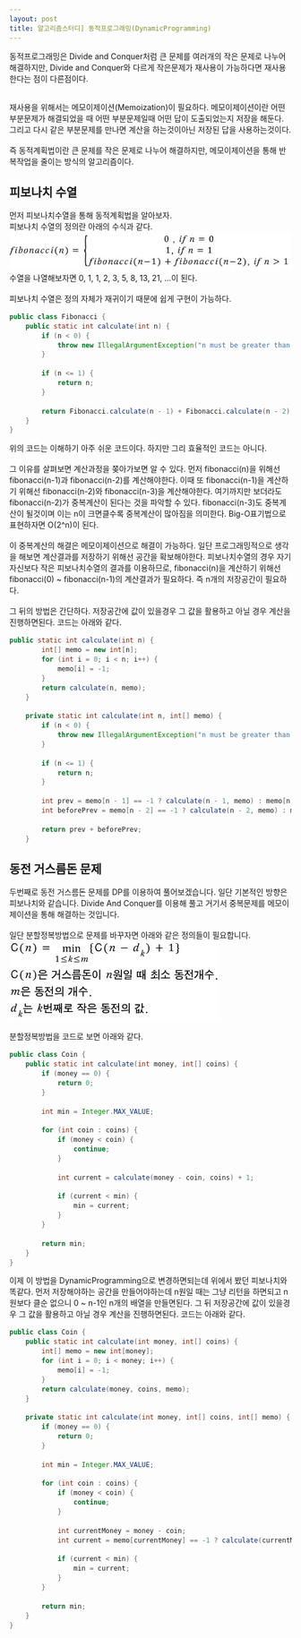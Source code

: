 ```yaml
---
layout: post
title: 알고리즘스터디] 동적프로그래밍(DynamicProgramming)
---
```


동적프로그래밍은 Divide and Conquer처럼 큰 문제를 여러개의 작은 문제로 나누어 해결하지만, 
Divide and Conquer와 다르게 작은문제가 재사용이 가능하다면 재사용한다는 점이 다른점이다.<br>
<br>

재사용을 위해서는 메모이제이션(Memoization)이 필요하다.
메모이제이션이란 어떤 부분문제가 해결되었을 때 어떤 부분문제일때 어떤 답이 도출되었는지 저장을 해둔다. 
그리고 다시 같은 부분문제를 만나면 계산을 하는것이아닌 저장된 답을 사용하는것이다.<br>
<br>
즉 동적계획법이란 큰 문제를 작은 문제로 나누어 해결하지만, 메모이제이션을 통해 반복작업을 줄이는 방식의 알고리즘이다.

## 피보나치 수열
먼저 피보나치수열을 통해 동적계획법을 알아보자.<br>
피보나치 수열의 정의란 아래의 수식과 같다.<br>
<img src ="https://raw.githubusercontent.com/KimMinJoo/KimMinJoo.github.io/02bff0ebd34d657022bd46814bcdaeea9220a150/images/fibonacci.jpg"/><br>
수열을 나열해보자면 0, 1, 1, 2, 3, 5, 8, 13, 21, ...이 된다.<br>
<br>
피보나치 수열은 정의 자체가 재귀이기 때문에 쉽게 구현이 가능하다.<br>
```java
public class Fibonacci {
	public static int calculate(int n) {
		if (n < 0) {
			throw new IllegalArgumentException("n must be greater than 0");
		}

		if (n <= 1) {
			return n;
		}
		
		return Fibonacci.calculate(n - 1) + Fibonacci.calculate(n - 2);
	}
}
```
위의 코드는 이해하기 아주 쉬운 코드이다. 하지만 그리 효율적인 코드는 아니다.<br>
<br>
그 이유를 살펴보면 계산과정을 쫒아가보면 알 수 있다.
먼저 fibonacci(n)을 위해선 fibonacci(n-1)과 fibonacci(n-2)를 계산해야한다.
이때 또 fibonacci(n-1)을 계산하기 위해선 fibonacci(n-2)와 fibonacci(n-3)을 계산해야한다.
여기까지만 보더라도 fibonacci(n-2)가 중복계산이 된다는 것을 파악할 수 있다. 
fibonacci(n-3)도 중복계산이 될것이며 이는 n이 크면클수록 중복계산이 많아짐을 의미한다.
Big-O표기법으로 표현하자면 O(2^n)이 된다.<br>
<br>
이 중복계산의 해결은 메모이제이션으로 해결이 가능하다.
일단 프로그래밍적으로 생각을 해보면 계산결과를 저장하기 위해선 공간을 확보해야한다.
피보나치수열의 경우 자기 자신보다 작은 피보나치수열의 결과를 이용하므로, 
fibonacci(n)을 계산하기 위해선 fibonacci(0) ~ fibonacci(n-1)의 계산결과가 필요하다.
즉 n개의 저장공간이 필요하다.<br>
<br>
그 뒤의 방법은 간단하다. 저장공간에 값이 있을경우 그 값을 활용하고 아닐 경우 계산을 진행하면된다.
코드는 아래와 같다.
```java
public static int calculate(int n) {
		int[] memo = new int[n];
		for (int i = 0; i < n; i++) {
			memo[i] = -1;
		}
		return calculate(n, memo);
	}

	private static int calculate(int n, int[] memo) {
		if (n < 0) {
			throw new IllegalArgumentException("n must be greater than 0");
		}

		if (n <= 1) {
			return n;
		}

		int prev = memo[n - 1] == -1 ? calculate(n - 1, memo) : memo[n - 1];
		int beforePrev = memo[n - 2] == -1 ? calculate(n - 2, memo) : memo[n - 2];

		return prev + beforePrev;
	}
```

## 동전 거스름돈 문제
두번째로 동전 거스름돈 문제를 DP를 이용하여 풀어보겠습니다.
일단 기본적인 방향은 피보나치와 같습니다. 
Divide And Conquer를 이용해 풀고 거기서 중복문제를 메모이제이션을 통해 해결하는 것입니다.<br>
<br>
일단 분할정복방법으로 문제를 바꾸자면 아래와 같은 정의들이 필요합니다.<br>
<img src="https://github.com/KimMinJoo/KimMinJoo.github.io/blob/master/images/%EB%8F%99%EC%A0%84%EA%B1%B0%EC%8A%A4%EB%A6%84%EB%8F%88.jpg?raw=true"/>

분할정복방법을 코드로 보면 아래와 같다.<br>
```java
public class Coin {
	public static int calculate(int money, int[] coins) {
		if (money == 0) {
			return 0;
		}

		int min = Integer.MAX_VALUE;

		for (int coin : coins) {
			if (money < coin) {
				continue;
			}

			int current = calculate(money - coin, coins) + 1;

			if (current < min) {
				min = current;
			}
		}

		return min;
	}
}
```

이제 이 방법을 DynamicProgramming으로 변경하면되는데 위에서 봤던 피보나치와 똑같다. 
먼저 저장해야하는 공간을 만들어야하는데 n원일 때는 그냥 리턴을 하면되고 n원보다 클순 없으니 0 ~ n-1인 n개의 배열을 만들면된다.
그 뒤 저장공간에 값이 있을경우 그 값을 활용하고 아닐 경우 계산을 진행하면된다.
코드는 아래와 같다.
```java
public class Coin {
	public static int calculate(int money, int[] coins) {
		int[] memo = new int[money];
		for (int i = 0; i < money; i++) {
			memo[i] = -1;
		}
		return calculate(money, coins, memo);
	}

	private static int calculate(int money, int[] coins, int[] memo) {
		if (money == 0) {
			return 0;
		}

		int min = Integer.MAX_VALUE;

		for (int coin : coins) {
			if (money < coin) {
				continue;
			}

			int currentMoney = money - coin;
			int current = memo[currentMoney] == -1 ? calculate(currentMoney, coins) + 1 : memo[currentMoney];

			if (current < min) {
				min = current;
			}
		}

		return min;
	}
}
```